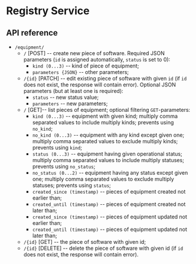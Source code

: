 Registry Service
================

API reference
-------------

- `/equipment/`
  + `/` \[POST\] -- create new piece of software. Required JSON parameters (`id` is assigned automatically, `status` is set to 0):
    * `kind (0...3)` -- kind of piece of equipment;
    * `parameters {JSON}` -- other parameters;
  + `/{id}` \[PATCH\] -- edit existing piece of software with given `id` (if `id` does not exist, the response will contain error). Optional JSON parameters (but at least one is required):
    * `status` -- new status value;
    * `parameters` -- new parameters;
  + `/` \[GET\]-- list pieces of equipment; optional filtering `GET`-parameters:
    * `kind (0...3)` -- equipment with given kind; multiply comma separated values to include multiply kinds; prevents using `no_kind`;
    * `no_kind (0...3)` -- equipment with any kind except given one; multiply comma separated values to exclude multiply kinds; prevents using `kind`;
    * `status (0...3)` -- equipment having given operational status; multiply comma separated values to include multiply statuses; prevents using `no_status`;
    * `no_status (0...2)` -- equipment having any status except given one; multiply comma separated values to exclude multiply statuses; prevents using `status`;
    * `created_since (timestamp)` -- pieces of equipment created not earlier than;
    * `created_until (timestamp)` -- pieces of equipment created not later than;
    * `created_since (timestamp)` -- pieces of equipment updated not earlier than;
    * `created_until (timestamp)` -- pieces of equipment updated not later than;
  + `/{id}` \[GET\] -- the piece of software with given id;
  + `/{id}` \[DELETE\] -- delete the piece of software with given id  (if `id` does not exist, the response will contain error). 
